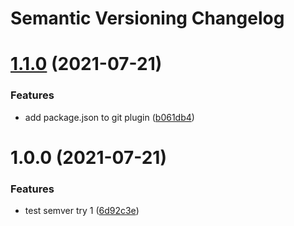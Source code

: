 # Semantic Versioning Changelog

# [1.1.0](https://github.com/marck-oemar/test-semantic-release/compare/v1.0.0...v1.1.0) (2021-07-21)


### Features

* add package.json to git plugin ([b061db4](https://github.com/marck-oemar/test-semantic-release/commit/b061db46214ce647af5447f1089fcd31906a5f3b))

# 1.0.0 (2021-07-21)


### Features

* test semver try 1 ([6d92c3e](https://github.com/marck-oemar/test-semantic-release/commit/6d92c3e815442b78f5f070d05644c6506a87ff95))
